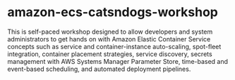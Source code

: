 # amazon-ecs-catsndogs-workshop
This is self-paced workshop designed to allow developers and system administrators to get hands on with Amazon Elastic Container Service concepts such as service and container-instance auto-scaling, spot-fleet integration, container placement strategies, service discovery, secrets management with AWS Systems Manager Parameter Store, time-based and event-based scheduling, and automated deployment pipelines.
